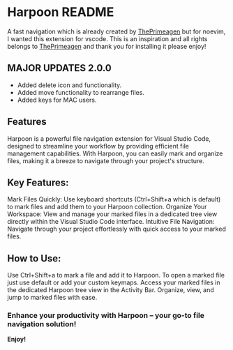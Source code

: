 # Harpoon README

A fast navigation which is already created by [ThePrimeagen](https://github.com/thePrimeagen/harpoon) but for noevim, I wanted this extension for vscode. This is an inspiration and all rights belongs to [ThePrimeagen](https://github.com/thePrimeagen) and thank you for installing it please enjoy!

## MAJOR UPDATES 2.0.0

-   Added delete icon and functionality.
-   Added move functionality to rearrange files.
-   Added keys for MAC users.

## Features

Harpoon is a powerful file navigation extension for Visual Studio Code, designed to streamline your workflow by providing efficient file management capabilities. With Harpoon, you can easily mark and organize files, making it a breeze to navigate through your project's structure.

## Key Features:

Mark Files Quickly: Use keyboard shortcuts (Ctrl+Shift+a which is default) to mark files and add them to your Harpoon collection.
Organize Your Workspace: View and manage your marked files in a dedicated tree view directly within the Visual Studio Code interface.
Intuitive File Navigation: Navigate through your project effortlessly with quick access to your marked files.

## How to Use:

Use Ctrl+Shift+a to mark a file and add it to Harpoon.
To open a marked file just use default or add your custom keymaps.
Access your marked files in the dedicated Harpoon tree view in the Activity Bar.
Organize, view, and jump to marked files with ease.

### Enhance your productivity with Harpoon – your go-to file navigation solution!

**Enjoy!**
